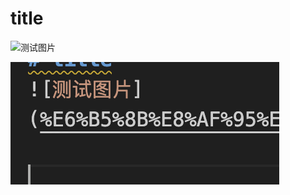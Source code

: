 # title
![测试图片](%E6%B5%8B%E8%AF%95%E5%9B%BE%E7%89%87.png)

![pic-try-20240106200931](https://raw.githubusercontent.com/Legolas-PRC/picBed/main/pic-try-20240106200931.png)

